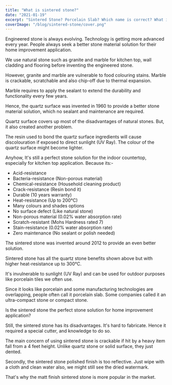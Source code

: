 ```yaml
---
title: "What is sintered stone?"
date: "2021-01-19"
excerpt: "Sintered Stone? Porcelain Slab? Which name is correct? What is it, and why should we use it as our kitchen top?"
coverImage: "/blog/sintered-stone/cover.png"
---
```


Engineered stone is always evolving. Technology is getting more advanced every year. People always seek a better stone material solution for their home improvement application.

We use natural stone such as granite and marble for kitchen top, wall cladding and flooring before inventing the engineered stone.

However, granite and marble are vulnerable to food colouring stains. Marble is crackable, scratchable and also chip-off due to thermal expansion.

Marble requires to apply the sealant to extend the durability and functionality every few years.

Hence, the quartz surface was invented in 1960 to provide a better stone material solution, which no sealant and maintenance are required.

Quartz surface covers up most of the disadvantages of natural stones. But, it also created another problem.

The resin used to bond the quartz surface ingredients will cause discolouration if exposed to direct sunlight (UV Ray). The colour of the quartz surface might become lighter.

Anyhow, It's still a perfect stone solution for the indoor countertop, especially for kitchen top application. Because its:-

- Acid-resistance
- Bacteria-resistance (Non-porous material)
- Chemical-resistance (Household cleaning product)
- Crack-resistance (Resin bond it)
- Durable (10 years warranty)
- Heat-resistance (Up to 200°C)
- Many colours and shades options
- No surface defect (Like natural stone)
- Non-porous material (0.02% water absorption rate)
- Scratch-resistant (Mohs Hardness rated 7)
- Stain-resistance (0.02% water absorption rate)
- Zero maintenance (No sealant or polish needed)

The sintered stone was invented around 2012 to provide an even better solution.

Sintered stone has all the quartz stone benefits shown above but with higher heat-resistance up to 300°C.

It's invulnerable to sunlight (UV Ray) and can be used for outdoor purposes like porcelain tiles we often use.

Since it looks like porcelain and some manufacturing technologies are overlapping, people often call it porcelain slab. Some companies called it an ultra-compact stone or compact stone.

Is the sintered stone the perfect stone solution for home improvement application?

Still, the sintered stone has its disadvantages. It's hard to fabricate. Hence it required a special cutter, and knowledge to do so.

The main concern of using sintered stone is crackable if hit by a heavy item fall from a 4 feet height. Unlike quartz stone or solid surface, they just dented.

Secondly, the sintered stone polished finish is too reflective. Just wipe with a cloth and clean water also, we might still see the dried watermark.

That's why the matt finish sintered stone is more popular in the market.
